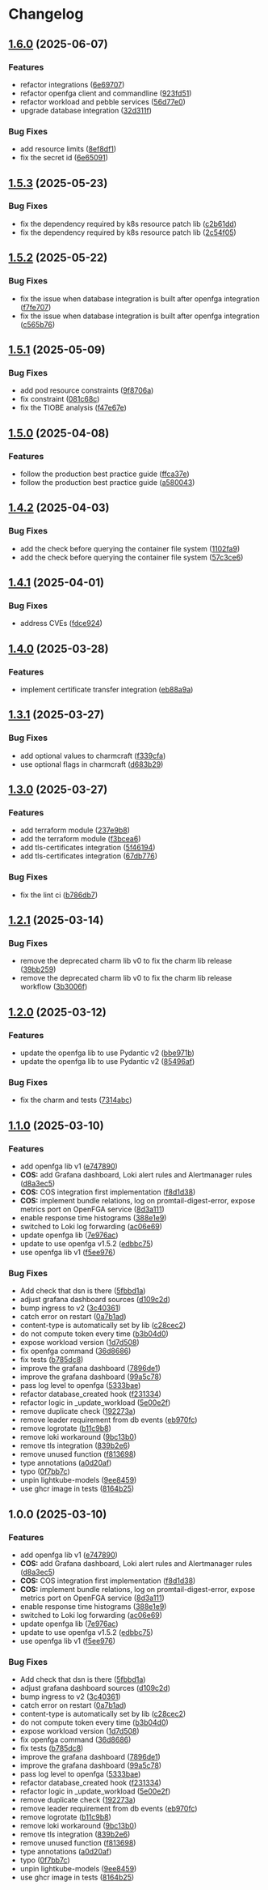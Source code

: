 # Changelog

## [1.6.0](https://github.com/canonical/openfga-operator/compare/v1.5.3...v1.6.0) (2025-06-07)


### Features

* refactor integrations ([6e69707](https://github.com/canonical/openfga-operator/commit/6e697073fb1c31685aae6447be20934443e07a7c))
* refactor openfga client and commandline ([923fd51](https://github.com/canonical/openfga-operator/commit/923fd51db86cbfab5fb971f52649f0915dc9a88c))
* refactor workload and pebble services ([56d77e0](https://github.com/canonical/openfga-operator/commit/56d77e02a53c89657b92c2265c16aa4cbf497372))
* upgrade database integration ([32d311f](https://github.com/canonical/openfga-operator/commit/32d311fe83056fe4bd108b2e420c679dfb30dff3))


### Bug Fixes

* add resource limits ([8ef8df1](https://github.com/canonical/openfga-operator/commit/8ef8df1e2afceeb153c66349248f44b7418a3cbb))
* fix the secret id ([6e65091](https://github.com/canonical/openfga-operator/commit/6e650914d7d58cad1ab01180029265016918b794))

## [1.5.3](https://github.com/canonical/openfga-operator/compare/v1.5.2...v1.5.3) (2025-05-23)


### Bug Fixes

* fix the dependency required by k8s resource patch lib ([c2b61dd](https://github.com/canonical/openfga-operator/commit/c2b61ddbe7c63fa6d43ffec7bb53e529a903e1b5))
* fix the dependency required by k8s resource patch lib ([2c54f05](https://github.com/canonical/openfga-operator/commit/2c54f058fd0f8fbc8556a5e9b0f87b36380758d3))

## [1.5.2](https://github.com/canonical/openfga-operator/compare/v1.5.1...v1.5.2) (2025-05-22)


### Bug Fixes

* fix the issue when database integration is built after openfga integration ([f7fe707](https://github.com/canonical/openfga-operator/commit/f7fe70733c629bd010fcb4ad8a55b06c3c899672))
* fix the issue when database integration is built after openfga integration ([c565b76](https://github.com/canonical/openfga-operator/commit/c565b7614abfff7cbe04e9dd3e09d496dcb56a56))

## [1.5.1](https://github.com/canonical/openfga-operator/compare/v1.5.0...v1.5.1) (2025-05-09)


### Bug Fixes

* add pod resource constraints ([9f8706a](https://github.com/canonical/openfga-operator/commit/9f8706a732c1eaa913fa879fc517ac7824df6abc))
* fix constraint ([081c68c](https://github.com/canonical/openfga-operator/commit/081c68cabfa48939db0382a1fbc2201b9b9e6602))
* fix the TIOBE analysis ([f47e67e](https://github.com/canonical/openfga-operator/commit/f47e67e63cecb490fd996f4c0f728f6ce5c40fc7))

## [1.5.0](https://github.com/canonical/openfga-operator/compare/v1.4.2...v1.5.0) (2025-04-08)


### Features

* follow the production best practice guide ([ffca37e](https://github.com/canonical/openfga-operator/commit/ffca37e4e709f8d1954320113b91daf33d1a96ff))
* follow the production best practice guide ([a580043](https://github.com/canonical/openfga-operator/commit/a5800438c35469f8c5ee9fcf8c0f142dc7bdd2f3))

## [1.4.2](https://github.com/canonical/openfga-operator/compare/v1.4.1...v1.4.2) (2025-04-03)


### Bug Fixes

* add the check before querying the container file system ([1102fa9](https://github.com/canonical/openfga-operator/commit/1102fa9cb1d6189009027399627be834188bf604))
* add the check before querying the container file system ([57c3ce6](https://github.com/canonical/openfga-operator/commit/57c3ce61b8acc1efe69176483520acfcaabe784f))

## [1.4.1](https://github.com/canonical/openfga-operator/compare/v1.4.0...v1.4.1) (2025-04-01)


### Bug Fixes

* address CVEs ([fdce924](https://github.com/canonical/openfga-operator/commit/fdce924ec35cbfd143a223e876906b3b7ab7fccd))

## [1.4.0](https://github.com/canonical/openfga-operator/compare/v1.3.1...v1.4.0) (2025-03-28)


### Features

* implement certificate transfer integration ([eb88a9a](https://github.com/canonical/openfga-operator/commit/eb88a9aa9898630cf50ea98383fe8d122093712e))

## [1.3.1](https://github.com/canonical/openfga-operator/compare/v1.3.0...v1.3.1) (2025-03-27)


### Bug Fixes

* add optional values to charmcraft ([f339cfa](https://github.com/canonical/openfga-operator/commit/f339cfae62bcf82609821301999f8856c6a2f3f2))
* use optional flags in charmcraft ([d683b29](https://github.com/canonical/openfga-operator/commit/d683b296808c4d8f15c4b0fdc5c0cebe4d63c008))

## [1.3.0](https://github.com/canonical/openfga-operator/compare/v1.2.1...v1.3.0) (2025-03-27)


### Features

* add terraform module ([237e9b8](https://github.com/canonical/openfga-operator/commit/237e9b85b4c23494bd049ddd2a103d78c3c965ed))
* add the terraform module ([f3bcea6](https://github.com/canonical/openfga-operator/commit/f3bcea6015315ffc22b9e9e979cadad5a5a231d2))
* add tls-certificates integration ([5f46194](https://github.com/canonical/openfga-operator/commit/5f46194a65db0d01cfe91774c23594562007e0a3))
* add tls-certificates integration ([67db776](https://github.com/canonical/openfga-operator/commit/67db7766212be82eb031d4565ad47e8724796f3c))


### Bug Fixes

* fix the lint ci ([b786db7](https://github.com/canonical/openfga-operator/commit/b786db745cd20ab16e27e01a27e49ed3b777aefa))

## [1.2.1](https://github.com/canonical/openfga-operator/compare/v1.2.0...v1.2.1) (2025-03-14)


### Bug Fixes

* remove the deprecated charm lib v0 to fix the charm lib release ([39bb259](https://github.com/canonical/openfga-operator/commit/39bb259096ff11497ee5515541d752415d0df91c))
* remove the deprecated charm lib v0 to fix the charm lib release workflow ([3b3006f](https://github.com/canonical/openfga-operator/commit/3b3006f393a09a222b6e83db1da9e7b44df989db))

## [1.2.0](https://github.com/canonical/openfga-operator/compare/v1.1.0...v1.2.0) (2025-03-12)


### Features

* update the openfga lib to use Pydantic v2 ([bbe971b](https://github.com/canonical/openfga-operator/commit/bbe971bf5817668d6d34d640f8e458976fcb739b))
* update the openfga lib to use Pydantic v2 ([85496af](https://github.com/canonical/openfga-operator/commit/85496afd115ea695ef4b6852088bbb30a97bc654))


### Bug Fixes

* fix the charm and tests ([7314abc](https://github.com/canonical/openfga-operator/commit/7314abc319be10f0f67c6226a10ffe749a848aba))

## [1.1.0](https://github.com/canonical/openfga-operator/compare/v1.0.0...v1.1.0) (2025-03-10)


### Features

* add openfga lib v1 ([e747890](https://github.com/canonical/openfga-operator/commit/e74789082ce81167163eb63e21208b54b912f0ee))
* **COS:** add Grafana dashboard, Loki alert rules and Alertmanager rules ([d8a3ec5](https://github.com/canonical/openfga-operator/commit/d8a3ec5192c9acc4081585fc319292de369fcc78))
* **COS:** COS integration first implementation ([f8d1d38](https://github.com/canonical/openfga-operator/commit/f8d1d38f4c4376d7d02d77e8061c9eace834313b))
* **COS:** implement bundle relations, log on promtail-digest-error, expose metrics port on OpenFGA service ([8d3a111](https://github.com/canonical/openfga-operator/commit/8d3a111963af5dcc5a62ae87d20ec4d0834cba92))
* enable response time histograms ([388e1e9](https://github.com/canonical/openfga-operator/commit/388e1e91e3a573dd66c9b4937e8c5f826bc373cb))
* switched to Loki log forwarding ([ac06e69](https://github.com/canonical/openfga-operator/commit/ac06e6991c9a82363c1cf7ffb60365b22f3ed0db))
* update openfga lib ([7e976ac](https://github.com/canonical/openfga-operator/commit/7e976ac126cd2b30b96e9c7a5e9fb49ffc00f07a))
* update to use openfga v1.5.2 ([edbbc75](https://github.com/canonical/openfga-operator/commit/edbbc755cabe9891b8d874e35ce130eb0cfe8897))
* use openfga lib v1 ([f5ee976](https://github.com/canonical/openfga-operator/commit/f5ee9767285d8ec6286b5cb7f3d530243fffd2aa))


### Bug Fixes

* Add check that dsn is there ([5fbbd1a](https://github.com/canonical/openfga-operator/commit/5fbbd1ac7c85424b895f8473c27e6c6a2ec8f5c3))
* adjust grafana dashboard sources ([d109c2d](https://github.com/canonical/openfga-operator/commit/d109c2d6bd9c70946813a804c04c4d46bd5836a1))
* bump ingress to v2 ([3c40361](https://github.com/canonical/openfga-operator/commit/3c4036140d83ab24ca83b8fb21eed617f9968a8c))
* catch error on restart ([0a7b1ad](https://github.com/canonical/openfga-operator/commit/0a7b1ad957a5b4fc6ab0492e663cece08e7c0329))
* content-type is automatically set by lib ([c28cec2](https://github.com/canonical/openfga-operator/commit/c28cec23e4d3b18fe083a2bb2a2900ffd17464ea))
* do not compute token every time ([b3b04d0](https://github.com/canonical/openfga-operator/commit/b3b04d09f04f4e1cc924df8847ffc06f04881e63))
* expose workload version ([1d7d508](https://github.com/canonical/openfga-operator/commit/1d7d5088c81edb63b73783ebe67086f9a8d0e3cc))
* fix openfga command ([36d8686](https://github.com/canonical/openfga-operator/commit/36d86860245a37f634ad44a6c73180f5c7246ff3))
* fix tests ([b785dc8](https://github.com/canonical/openfga-operator/commit/b785dc8a815dd3a99c2f9340c5d0572dc884283c))
* improve the grafana dashboard ([7896de1](https://github.com/canonical/openfga-operator/commit/7896de16d8e3efbe65fc243cbf39c9d462fae619))
* improve the grafana dashboard ([99a5c78](https://github.com/canonical/openfga-operator/commit/99a5c782fc0ca4390eb274ee03caf72c0a101a7b))
* pass log level to openfga ([5333bae](https://github.com/canonical/openfga-operator/commit/5333baeb39ef6f3f22628b1fe02fda4d79c35799))
* refactor database_created hook ([f231334](https://github.com/canonical/openfga-operator/commit/f231334c1296bcde9efb2b94b27ce6a17637bf37))
* refactor logic in _update_workload ([5e00e2f](https://github.com/canonical/openfga-operator/commit/5e00e2f9889dad00f2c9d9ce3ce834c800bed50c))
* remove duplicate check ([192273a](https://github.com/canonical/openfga-operator/commit/192273a0074a0759965ee389344254dcdcdf4196))
* remove leader requirement from db events ([eb970fc](https://github.com/canonical/openfga-operator/commit/eb970fc81349f9e91e1193f9de346ae23d4347b8))
* remove logrotate ([b11c9b8](https://github.com/canonical/openfga-operator/commit/b11c9b874ede45f3f00d02afe46db31c25fc129a))
* remove loki workaround ([9bc13b0](https://github.com/canonical/openfga-operator/commit/9bc13b036fdcd553e78ec9ec38de0f3fa421b5b7))
* remove tls integration ([839b2e6](https://github.com/canonical/openfga-operator/commit/839b2e6ea5166b9f3f21c609995964d85484249f))
* remove unused function ([f813698](https://github.com/canonical/openfga-operator/commit/f813698f9d18f46833b2ae0658767123bb12aa75))
* type annotations ([a0d20af](https://github.com/canonical/openfga-operator/commit/a0d20af5dd082a186c2f74244f56dc0ce47b454c))
* typo ([0f7bb7c](https://github.com/canonical/openfga-operator/commit/0f7bb7c3b6d57a7159415005ff20a1feefe642b8))
* unpin lightkube-models ([9ee8459](https://github.com/canonical/openfga-operator/commit/9ee8459089c4ab376a3575c93ee193d670557651))
* use ghcr image in tests ([8164b25](https://github.com/canonical/openfga-operator/commit/8164b25f507a24b2e9a82f70d6570395f7af013b))

## 1.0.0 (2025-03-10)


### Features

* add openfga lib v1 ([e747890](https://github.com/canonical/openfga-operator/commit/e74789082ce81167163eb63e21208b54b912f0ee))
* **COS:** add Grafana dashboard, Loki alert rules and Alertmanager rules ([d8a3ec5](https://github.com/canonical/openfga-operator/commit/d8a3ec5192c9acc4081585fc319292de369fcc78))
* **COS:** COS integration first implementation ([f8d1d38](https://github.com/canonical/openfga-operator/commit/f8d1d38f4c4376d7d02d77e8061c9eace834313b))
* **COS:** implement bundle relations, log on promtail-digest-error, expose metrics port on OpenFGA service ([8d3a111](https://github.com/canonical/openfga-operator/commit/8d3a111963af5dcc5a62ae87d20ec4d0834cba92))
* enable response time histograms ([388e1e9](https://github.com/canonical/openfga-operator/commit/388e1e91e3a573dd66c9b4937e8c5f826bc373cb))
* switched to Loki log forwarding ([ac06e69](https://github.com/canonical/openfga-operator/commit/ac06e6991c9a82363c1cf7ffb60365b22f3ed0db))
* update openfga lib ([7e976ac](https://github.com/canonical/openfga-operator/commit/7e976ac126cd2b30b96e9c7a5e9fb49ffc00f07a))
* update to use openfga v1.5.2 ([edbbc75](https://github.com/canonical/openfga-operator/commit/edbbc755cabe9891b8d874e35ce130eb0cfe8897))
* use openfga lib v1 ([f5ee976](https://github.com/canonical/openfga-operator/commit/f5ee9767285d8ec6286b5cb7f3d530243fffd2aa))


### Bug Fixes

* Add check that dsn is there ([5fbbd1a](https://github.com/canonical/openfga-operator/commit/5fbbd1ac7c85424b895f8473c27e6c6a2ec8f5c3))
* adjust grafana dashboard sources ([d109c2d](https://github.com/canonical/openfga-operator/commit/d109c2d6bd9c70946813a804c04c4d46bd5836a1))
* bump ingress to v2 ([3c40361](https://github.com/canonical/openfga-operator/commit/3c4036140d83ab24ca83b8fb21eed617f9968a8c))
* catch error on restart ([0a7b1ad](https://github.com/canonical/openfga-operator/commit/0a7b1ad957a5b4fc6ab0492e663cece08e7c0329))
* content-type is automatically set by lib ([c28cec2](https://github.com/canonical/openfga-operator/commit/c28cec23e4d3b18fe083a2bb2a2900ffd17464ea))
* do not compute token every time ([b3b04d0](https://github.com/canonical/openfga-operator/commit/b3b04d09f04f4e1cc924df8847ffc06f04881e63))
* expose workload version ([1d7d508](https://github.com/canonical/openfga-operator/commit/1d7d5088c81edb63b73783ebe67086f9a8d0e3cc))
* fix openfga command ([36d8686](https://github.com/canonical/openfga-operator/commit/36d86860245a37f634ad44a6c73180f5c7246ff3))
* fix tests ([b785dc8](https://github.com/canonical/openfga-operator/commit/b785dc8a815dd3a99c2f9340c5d0572dc884283c))
* improve the grafana dashboard ([7896de1](https://github.com/canonical/openfga-operator/commit/7896de16d8e3efbe65fc243cbf39c9d462fae619))
* improve the grafana dashboard ([99a5c78](https://github.com/canonical/openfga-operator/commit/99a5c782fc0ca4390eb274ee03caf72c0a101a7b))
* pass log level to openfga ([5333bae](https://github.com/canonical/openfga-operator/commit/5333baeb39ef6f3f22628b1fe02fda4d79c35799))
* refactor database_created hook ([f231334](https://github.com/canonical/openfga-operator/commit/f231334c1296bcde9efb2b94b27ce6a17637bf37))
* refactor logic in _update_workload ([5e00e2f](https://github.com/canonical/openfga-operator/commit/5e00e2f9889dad00f2c9d9ce3ce834c800bed50c))
* remove duplicate check ([192273a](https://github.com/canonical/openfga-operator/commit/192273a0074a0759965ee389344254dcdcdf4196))
* remove leader requirement from db events ([eb970fc](https://github.com/canonical/openfga-operator/commit/eb970fc81349f9e91e1193f9de346ae23d4347b8))
* remove logrotate ([b11c9b8](https://github.com/canonical/openfga-operator/commit/b11c9b874ede45f3f00d02afe46db31c25fc129a))
* remove loki workaround ([9bc13b0](https://github.com/canonical/openfga-operator/commit/9bc13b036fdcd553e78ec9ec38de0f3fa421b5b7))
* remove tls integration ([839b2e6](https://github.com/canonical/openfga-operator/commit/839b2e6ea5166b9f3f21c609995964d85484249f))
* remove unused function ([f813698](https://github.com/canonical/openfga-operator/commit/f813698f9d18f46833b2ae0658767123bb12aa75))
* type annotations ([a0d20af](https://github.com/canonical/openfga-operator/commit/a0d20af5dd082a186c2f74244f56dc0ce47b454c))
* typo ([0f7bb7c](https://github.com/canonical/openfga-operator/commit/0f7bb7c3b6d57a7159415005ff20a1feefe642b8))
* unpin lightkube-models ([9ee8459](https://github.com/canonical/openfga-operator/commit/9ee8459089c4ab376a3575c93ee193d670557651))
* use ghcr image in tests ([8164b25](https://github.com/canonical/openfga-operator/commit/8164b25f507a24b2e9a82f70d6570395f7af013b))
